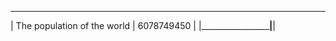 __________________________________________ 
| The population of the world | 6078749450 |
|_____________________________|____________|